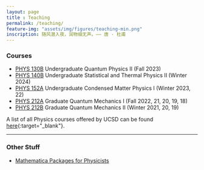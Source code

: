 ```yaml
---
layout: page 
title : Teaching 
permalink: /teaching/
feature-img: "assets/img/figures/teaching-min.png"
inscription: 随风潜入夜，润物细无声。—— 唐 · 杜甫
---
```


### Courses

- [PHYS 130B](/teaching/PHYS130B) Undergraduate Quantum Physics II (Fall 2023)
- [PHYS 140B](/teaching/PHYS140B) Undergraduate Statistical and Thermal Physics II (Winter 2024)
- [PHYS 152A](/teaching/PHYS152A) Undergraduate Condensed Matter Physics I (Winter 2023, 22)
- [PHYS 212A](/teaching/PHYS212A) Graduate Quantum Mechanics I (Fall 2022, 21, 20, 19, 18) 
- [PHYS 212B](/teaching/PHYS212B) Graduate Quantum Mechanics II (Winter 2021, 20, 19)


A list of all Physics courses offered by UCSD can be found [here](https://ucsd.edu/catalog/courses/PHYS.html){:target="_blank"}.

---

### Other Stuff

- [Mathematica Packages for Physicists]({{site.baseurl}}/teaching/Mathematica)